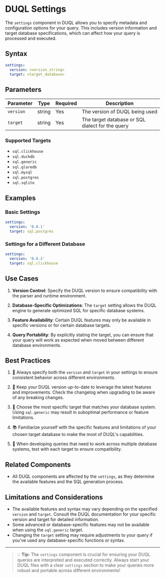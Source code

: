 # DUQL Settings

The `settings` component in DUQL allows you to specify metadata and configuration options for your query. This includes version information and target database specifications, which can affect how your query is processed and executed.

## Syntax

```yaml
settings:
  version: <version_string>
  target: <target_database>
```

## Parameters

| Parameter | Type | Required | Description |
|-----------|------|----------|-------------|
| `version` | string | Yes | The version of DUQL being used |
| `target` | string | Yes | The target database or SQL dialect for the query |

### Supported Targets

- `sql.clickhouse`
- `sql.duckdb`
- `sql.generic`
- `sql.glaredb`
- `sql.mysql`
- `sql.postgres`
- `sql.sqlite`

## Examples

### Basic Settings

```yaml
settings:
  version: '0.0.1'
  target: sql.postgres
```

### Settings for a Different Database

```yaml
settings:
  version: '0.0.2'
  target: sql.clickhouse
```

## Use Cases

1. **Version Control**: Specify the DUQL version to ensure compatibility with the parser and runtime environment.

2. **Database-Specific Optimizations**: The `target` setting allows the DUQL engine to generate optimized SQL for specific database systems.

3. **Feature Availability**: Certain DUQL features may only be available in specific versions or for certain database targets.

4. **Query Portability**: By explicitly stating the target, you can ensure that your query will work as expected when moved between different database environments.

## Best Practices

1. 📌 Always specify both the `version` and `target` in your settings to ensure consistent behavior across different environments.

2. 🔄 Keep your DUQL version up-to-date to leverage the latest features and improvements. Check the changelog when upgrading to be aware of any breaking changes.

3. 🎯 Choose the most specific target that matches your database system. Using `sql.generic` may result in suboptimal performance or feature limitations.

4. 📚 Familiarize yourself with the specific features and limitations of your chosen target database to make the most of DUQL's capabilities.

5. 🧪 When developing queries that need to work across multiple database systems, test with each target to ensure compatibility.

## Related Components

- All DUQL components are affected by the `settings`, as they determine the available features and the SQL generation process.

## Limitations and Considerations

- The available features and syntax may vary depending on the specified `version` and `target`. Consult the DUQL documentation for your specific version and target for detailed information.
- Some advanced or database-specific features may not be available when using the `sql.generic` target.
- Changing the `target` setting may require adjustments to your query if you've used any database-specific functions or syntax.

---

> 💡 **Tip:** The `settings` component is crucial for ensuring your DUQL queries are interpreted and executed correctly. Always start your DUQL files with a clear `settings` section to make your queries more robust and portable across different environments!
